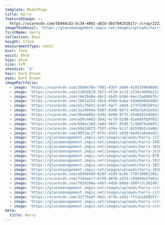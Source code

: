 ```yaml
---
template: ModelPage
title: Harry
featuredImage: >-
  https://ucarecdn.com/5b04dcd2-bc34-4001-a82d-db5784252b17/-/crop/2222x1599/163,101/-/preview/
imageThumbnail: 'https://glassmanagement.imgix.net/images/uploads/harry-161616161.jpg'
firstName: Harry
collection: Boys
height: 173cm
measurementType: chest
bust: 74cm
waist: 69cm
hips: 85cm
size: S/M
shoeSize: '9'
hair: Dark Brown
eyes: Dark Brown
imagePortfolio:
  - image: 'https://ucarecdn.com/38d0e78e-7902-43bf-a804-419335964609/'
  - image: 'https://ucarecdn.com/116b5619-3b73-4f1d-ac13-c538c4d49a13/'
  - image: 'https://ucarecdn.com/cb67040e-48c2-4bd5-b106-4ecc5ad80d7b/'
  - image: 'https://ucarecdn.com/10d1a2b4-19cb-4566-baba-34a6b604add8/'
  - image: 'https://ucarecdn.com/b1c75021-bc9f-4af7-a9e0-1f3f2d85b0fe/'
  - image: 'https://ucarecdn.com/3e14b94a-5687-43db-b671-a45bcb432ed3/'
  - image: 'https://ucarecdn.com/98ab096e-03de-4e98-8f75-15d8d824d6b5/'
  - image: 'https://ucarecdn.com/a59c4483-3b42-4cf9-b2d0-d1e686fb0f03/'
  - image: 'https://ucarecdn.com/046ac3b8-3a83-464f-85d6-1c1b076eb0df/'
  - image: 'https://ucarecdn.com/6b62d073-f937-439e-bc17-02930b2cda08/'
  - image: 'https://ucarecdn.com/80f2ac1f-075c-4393-a959-6e462a0a8ad7/'
  - image: 'https://glassmanagement.imgix.net/images/uploads/harry-1717171.jpg'
  - image: 'https://glassmanagement.imgix.net/images/uploads/harry-1982.jpg'
  - image: 'https://glassmanagement.imgix.net/images/uploads/harry-161616161.jpg'
  - image: 'https://glassmanagement.imgix.net/images/uploads/harry-jhjhjhjhj.jpg'
  - image: 'https://glassmanagement.imgix.net/images/uploads/harry-878787.jpg'
  - image: 'https://glassmanagement.imgix.net/images/uploads/harry-191919191.jpg'
  - image: 'https://glassmanagement.imgix.net/images/uploads/harry-1873827.jpg'
  - image: 'https://glassmanagement.imgix.net/images/uploads/harry-181818181.jpg'
  - image: 'https://ucarecdn.com/a6d00e80-820f-4199-bc05-778f30962365/'
  - image: 'https://ucarecdn.com/73daeecf-6f40-4676-a353-c918dda37e63/'
  - image: 'https://ucarecdn.com/7826106e-e4b7-4458-b8bd-108fc7c361d0/'
  - image: 'https://glassmanagement.imgix.net/images/uploads/harry-city-1.jpg'
  - image: 'https://glassmanagement.imgix.net/images/uploads/harry-city-6.jpg'
  - image: 'https://ucarecdn.com/32f79adf-9b2c-4736-a163-ff11b102025f/'
  - image: 'https://glassmanagement.imgix.net/images/uploads/harry-city-.jpg'
  - image: 'https://glassmanagement.imgix.net/images/uploads/harry-city-5.jpg'
meta:
  title: Harry
---
```


